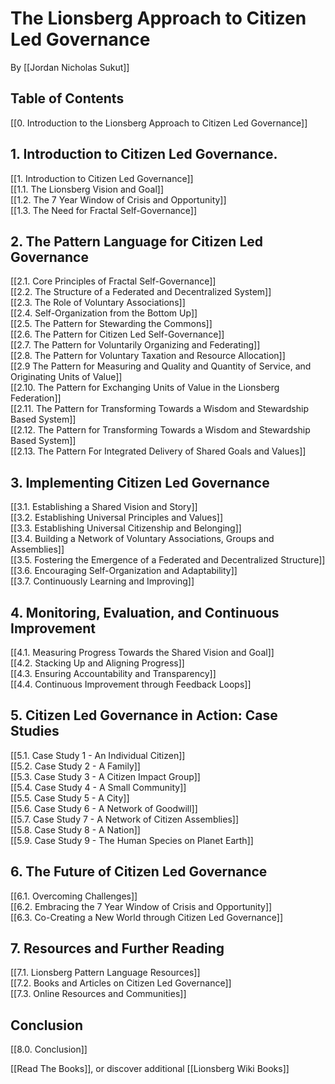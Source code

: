 # The Lionsberg Approach to Citizen Led Governance

By [[Jordan Nicholas Sukut]]  

## Table of Contents

[[0. Introduction to the Lionsberg Approach to Citizen Led Governance]]

## 1. Introduction to Citizen Led Governance. 

[[1.  Introduction to Citizen Led Governance]]  
[[1.1. The Lionsberg Vision and Goal]]  
[[1.2. The 7 Year Window of Crisis and Opportunity]]  
[[1.3. The Need for Fractal Self-Governance]]  
   
## 2.  The Pattern Language for Citizen Led Governance 

[[2.1. Core Principles of Fractal Self-Governance]]  
[[2.2. The Structure of a Federated and Decentralized System]]  
[[2.3. The Role of Voluntary Associations]]   
[[2.4. Self-Organization from the Bottom Up]]    
[[2.5. The Pattern for Stewarding the Commons]]  
[[2.6. The Pattern for Citizen Led Self-Governance]]  
[[2.7. The Pattern for Voluntarily Organizing and Federating]]  
[[2.8. The Pattern for Voluntary Taxation and Resource Allocation]]  
[[2.9 The Pattern for Measuring and Quality and Quantity of Service, and Originating Units of Value]]  
[[2.10. The Pattern for Exchanging Units of Value in the Lionsberg Federation]]  
[[2.11. The Pattern for Transforming Towards a Wisdom and Stewardship Based System]]  
[[2.12. The Pattern for Transforming Towards a Wisdom and Stewardship Based System]]  
[[2.13. The Pattern For Integrated Delivery of Shared Goals and Values]]  

## 3.  Implementing Citizen Led Governance 

[[3.1. Establishing a Shared Vision and Story]]  
[[3.2. Establishing Universal Principles and Values]]  
[[3.3. Establishing Universal Citizenship and Belonging]]  
[[3.4. Building a Network of Voluntary Associations, Groups and Assemblies]]   
[[3.5. Fostering the Emergence of a Federated and Decentralized Structure]]   
[[3.6. Encouraging Self-Organization and Adaptability]]   
[[3.7. Continuously Learning and Improving]]  
   
## 4.  Monitoring, Evaluation, and Continuous Improvement 

[[4.1. Measuring Progress Towards the Shared Vision and Goal]]  
[[4.2. Stacking Up and Aligning Progress]]  
[[4.3. Ensuring Accountability and Transparency]]  
[[4.4. Continuous Improvement through Feedback Loops]]  

## 5.  Citizen Led Governance in Action: Case Studies 

[[5.1. Case Study 1 - An Individual Citizen]]    
[[5.2. Case Study 2 - A Family]]  
[[5.3. Case Study 3 - A Citizen Impact Group]]  
[[5.4. Case Study 4 - A Small Community]]    
[[5.5. Case Study 5 - A City]]  
[[5.6. Case Study 6 - A Network of Goodwill]]  
[[5.7. Case Study 7 - A Network of Citizen Assemblies]]  
[[5.8. Case Study 8 - A Nation]]  
[[5.9. Case Study 9 - The Human Species on Planet Earth]]  
   
## 6.  The Future of Citizen Led Governance 

[[6.1. Overcoming Challenges]]  
[[6.2. Embracing the 7 Year Window of Crisis and Opportunity]]   
[[6.3. Co-Creating a New World through Citizen Led Governance]]  
 
## 7.  Resources and Further Reading 

[[7.1. Lionsberg Pattern Language Resources]]   
[[7.2. Books and Articles on Citizen Led Governance]]  
[[7.3. Online Resources and Communities]]  

## Conclusion

[[8.0. Conclusion]]  

[[Read The Books]], or discover additional [[Lionsberg Wiki Books]]  
